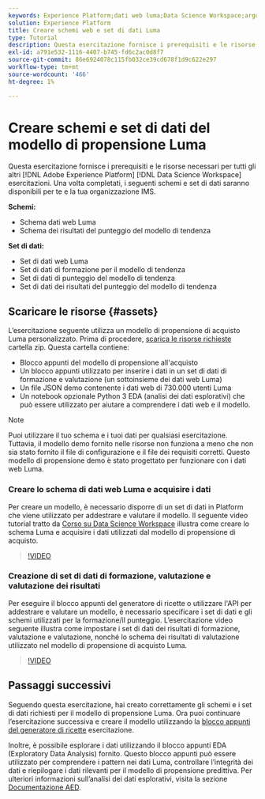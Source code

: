 ```yaml
---
keywords: Experience Platform;dati web luma;Data Science Workspace;argomenti popolari;ricette;dati demo;dati web demo;dati luma
solution: Experience Platform
title: Creare schemi web e set di dati Luma
type: Tutorial
description: Questa esercitazione fornisce i prerequisiti e le risorse necessari per il modello di propensione demo Luma.
exl-id: a791e532-1116-4407-b745-fd6c2ac0d8f7
source-git-commit: 86e6924078c115fb032ce39cd678f1d9c622e297
workflow-type: tm+mt
source-wordcount: '466'
ht-degree: 1%

---
```


# Creare schemi e set di dati del modello di propensione Luma

Questa esercitazione fornisce i prerequisiti e le risorse necessari per tutti gli altri [!DNL Adobe Experience Platform] [!DNL Data Science Workspace] esercitazioni. Una volta completati, i seguenti schemi e set di dati saranno disponibili per te e la tua organizzazione IMS.

**Schemi:**

- Schema dati web Luma
- Schema dei risultati del punteggio del modello di tendenza

**Set di dati:**

- Set di dati web Luma
- Set di dati di formazione per il modello di tendenza
- Set di dati di punteggio del modello di tendenza
- Set di dati dei risultati del punteggio del modello di tendenza

## Scaricare le risorse {#assets}

L’esercitazione seguente utilizza un modello di propensione di acquisto Luma personalizzato. Prima di procedere, [scarica le risorse richieste](https://experienceleague.adobe.com/docs/platform-learn/assets/DSW-course-sample-assets.zip?lang=en) cartella zip. Questa cartella contiene:

- Blocco appunti del modello di propensione all&#39;acquisto
- Un blocco appunti utilizzato per inserire i dati in un set di dati di formazione e valutazione (un sottoinsieme dei dati web Luma)
- Un file JSON demo contenente i dati web di 730.000 utenti Luma
- Un notebook opzionale Python 3 EDA (analisi dei dati esplorativi) che può essere utilizzato per aiutare a comprendere i dati web e il modello.

>[!NOTE]
>
> Puoi utilizzare il tuo schema e i tuoi dati per qualsiasi esercitazione. Tuttavia, il modello demo fornito nelle risorse non funziona a meno che non sia stato fornito il file di configurazione e il file dei requisiti corretti. Questo modello di propensione demo è stato progettato per funzionare con i dati web Luma.

### Creare lo schema di dati web Luma e acquisire i dati

Per creare un modello, è necessario disporre di un set di dati in Platform che viene utilizzato per addestrare e valutare il modello. Il seguente video tutorial tratto da [Corso su Data Science Workspace](https://experienceleague.adobe.com/?recommended=ExperiencePlatform-U-1-2021.1.dsw) illustra come creare lo schema Luma e acquisire i dati utilizzati dal modello di propensione di acquisto.

>[!VIDEO](https://video.tv.adobe.com/v/333312)

### Creazione di set di dati di formazione, valutazione e valutazione dei risultati

Per eseguire il blocco appunti del generatore di ricette o utilizzare l&#39;API per addestrare e valutare un modello, è necessario specificare i set di dati e gli schemi utilizzati per la formazione/il punteggio. L’esercitazione video seguente illustra come impostare i set di dati dei risultati di formazione, valutazione e valutazione, nonché lo schema dei risultati di valutazione utilizzato nel modello di propensione di acquisto Luma.

>[!VIDEO](https://video.tv.adobe.com/v/333426)

## Passaggi successivi

Seguendo questa esercitazione, hai creato correttamente gli schemi e i set di dati richiesti per il modello di propensione Luma. Ora puoi continuare l’esercitazione successiva e creare il modello utilizzando la [blocco appunti del generatore di ricette](../jupyterlab/create-a-model.md) esercitazione.

Inoltre, è possibile esplorare i dati utilizzando il blocco appunti EDA (Exploratory Data Analysis) fornito. Questo blocco appunti può essere utilizzato per comprendere i pattern nei dati Luma, controllare l’integrità dei dati e riepilogare i dati rilevanti per il modello di propensione predittiva. Per ulteriori informazioni sull’analisi dei dati esplorativi, visita la sezione [Documentazione AED](../jupyterlab/eda-notebook.md).
